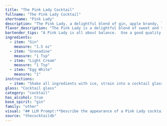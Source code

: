 ```yaml
---
title: "The Pink Lady Cocktail"
fullname: "The Pink Lady Cocktail"
shortname: "Pink Lady"
description: "The Pink Lady, a delightful blend of gin, apple brandy, lemon juice, and grenadine, is a member of the sour cocktail family. Its origins trace back to the early 20th century, likely originating in the United States, and its vibrant pink hue and sweet-tart flavor quickly made it a popular choice. "
flavor_description: "The Pink Lady is a delightful blend of sweet and tart. Grenadine's sweetness balances the dryness of gin, while the apple brandy adds a fruity depth. Lemon juice provides a bright acidity, cutting through the sweetness and creating a refreshing finish. The overall taste is a harmonious balance of fruity, floral, and citrus notes. "
bartender_tips: "A Pink Lady is all about balance.  Use a good quality gin and apple brandy.  Shake hard with ice to chill thoroughly.  The grenadine adds sweetness, so adjust the amount to your liking.  A fresh squeeze of lemon juice is key, so don't skip it.  Strain into a chilled coupe glass and garnish with a cherry. "
ingredients:
  - item: "Gin"
    measure: "1.5 oz"
  - item: "Grenadine"
    measure: "1 Tsp"
  - item: "Light Cream"
    measure: "1 Tsp"
  - item: "Egg White"
    measure: "1"
instructions:
  - item: "Shake all ingredients with ice, strain into a cocktail glass, and serve."
glass: "Cocktail glass"
category: "cocktail"
has_alcohol: true
base_spirit: "gin"
family: "other"
visual: "## LLM Prompt:**Describe the appearance of a Pink Lady cocktail.****Consider these details:*** **Color:**  A delicate pink hue, with possible variations depending on the amount of grenadine used.* **Clarity:**  Should be clear and translucent, with no cloudiness or sediment.* **Texture:**  Smooth and silky, with no visible chunks or ice particles.* **Garnish:**  Often garnished with a maraschino cherry or a lemon twist.* **Glassware:**  Typically served in a chilled coupe or martini glass.* **Overall Impression:**  A vibrant and inviting drink, with a sophisticated and elegant appearance. **Example Output:**The Pink Lady shimmers a delicate shade of rose in the chilled coupe glass. Its clarity is flawless, revealing the smooth, silken texture beneath. A bright red maraschino cherry rests gracefully on the rim, adding a pop of color to the elegant presentation.  The overall effect is a captivating blend of sophistication and playful charm. "
source: "thecocktaildb"
---
```


